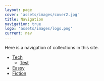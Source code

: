 ```yaml
---
layout: page
cover: 'assets/images/cover2.jpg'
title: Navigation
navigation: true
logo: 'assets/images/logo.png'
current: nav
---
```


Here is a navigation of collections in this site.

+ [Tech](/tag/tech)
    + [Test](/tag/test)
+ [Eassy](/tag/essay)
+ [Fiction](/tag/fiction)
